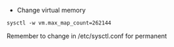 - Change virtual memory
```
sysctl -w vm.max_map_count=262144
```

Remember to change in /etc/sysctl.conf for permanent
